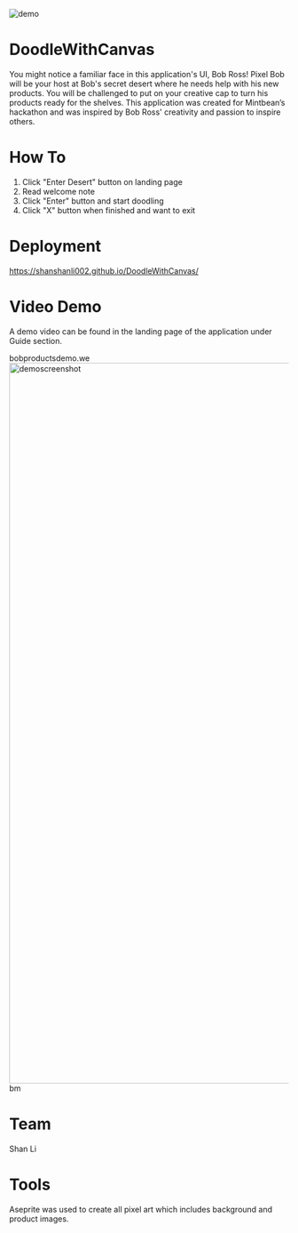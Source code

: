 
![demo](https://user-images.githubusercontent.com/63330376/143439338-012cd4de-99ad-44ea-974d-4344d9759b61.png)

# DoodleWithCanvas
You might notice a familiar face in this application's UI, Bob Ross! 
Pixel Bob will be your host at Bob's secret desert where he needs help with his new products. 
You will be challenged to put on your creative cap to turn his products ready for the shelves. 
This application was created for Mintbean’s hackathon and was inspired by Bob Ross' creativity and passion to inspire others.

# How To
1) Click "Enter Desert" button on landing page 
2) Read welcome note
3) Click "Enter" button and start doodling 
4) Click "X" button when finished and want to exit

# Deployment

https://shanshanli002.github.io/DoodleWithCanvas/

# Video Demo 
A demo video can be found in the landing page of the application under Guide section. 

bobproductsdemo.we
<img width="1297" alt="demoscreenshot" src="https://user-images.githubusercontent.com/63330376/143440760-2ebf6ac1-fccc-4094-b96f-940f0c7e2aa6.png">
bm

# Team
Shan Li

# Tools
Aseprite was used to create all pixel art which includes background and product images.

